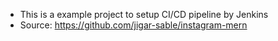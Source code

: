 - This is a example project to setup CI/CD pipeline by Jenkins 
- Source: https://github.com/jigar-sable/instagram-mern
